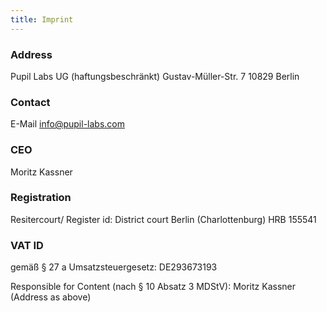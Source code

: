 ```yaml
---
title: Imprint
---
```


<h3 class="u-padBottom--0">Address</h3>
Pupil Labs UG (haftungsbeschränkt) Gustav-Müller-Str. 7 10829 Berlin

<h3 class="u-padBottom--0">Contact</h3>E-Mail 
<a href="mailto:info@pupil-labs.com" target="_blank">info@pupil-labs.com</a>

<h3 class="u-padBottom--0">CEO</h3>
Moritz Kassner

<h3 class="u-padBottom--0">Registration</h3>
Resitercourt/ Register id: District court Berlin (Charlottenburg) HRB 155541

<h3 class="u-padBottom--0">VAT ID</h3>
gemäß § 27 a Umsatzsteuergesetz: DE293673193

Responsible for Content (nach § 10 Absatz 3 MDStV): Moritz Kassner (Address as above)
